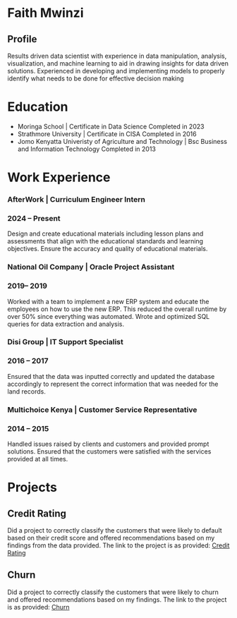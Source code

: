 # **Faith Mwinzi**

## Profile
Results driven data scientist with experience in data manipulation, analysis, visualization, and
machine learning to aid in drawing insights for data driven solutions. Experienced in developing
and implementing models to properly identify what needs to be done for effective decision
making

# Education
<ul>
<li>Moringa School | Certificate in Data Science
Completed in 2023</li>
<li>Strathmore University | Certificate in CISA
Completed in 2016</li>
<li>Jomo Kenyatta Univeristy of Agriculture and Technology | Bsc Business and Information Technology
Completed in 2013</li>
</ul>


# Work Experience
### **AfterWork | Curriculum Engineer Intern**
### 2024 – Present
Design and create educational materials including lesson plans and assessments
that align with the educational standards and learning objectives.
Ensure the accuracy and quality of educational materials.
### **National Oil Company | Oracle Project Assistant**
### 2019– 2019
Worked with a team to implement a new ERP system and educate the
employees on how to use the new ERP. This reduced the overall runtime by
over 50% since everything was automated.
Wrote and optimized SQL queries for data extraction and analysis.
### **Disi Group | IT Support Specialist**
### 2016 – 2017
Ensured that the data was inputted correctly and updated the database
accordingly to represent the correct information that was needed for the land
records.
### **Multichoice Kenya | Customer Service Representative**
### 2014 – 2015
Handled issues raised by clients and customers and provided prompt
solutions. Ensured that the customers were satisfied with the services provided
at all times.

# Projects
## Credit Rating 
Did a project to correctly classify the customers that were likely to default based on their credit score and offered recommendations based on my findings from the data provided.
The link to the project is as provided: [Credit Rating](https://github.com/Mwikali-5/Credit-Rating)
## Churn
Did a project to correctly classify the customers that were likely to churn and offered recommendations based on my findings.
The link to the project is as provided: [Churn](https://github.com/Mwikali-5/Churn)


